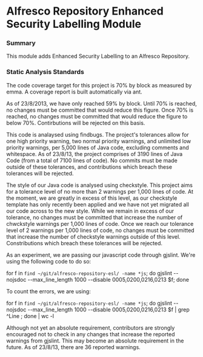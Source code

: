 Alfresco Repository Enhanced Security Labelling Module
======================================================

### Summary

This module adds Enhanced Security Labelling to an Alfresco Repository.


### Static Analysis Standards

The code coverage target for this project is 70% by block as measured by emma.  A coverage report is built automatically via ant.

As of 23/8/2013, we have only reached 59% by block.  Until 70% is reached, no changes must be committed that would reduce this figure.  Once 70% is reached, no changes must be committed that would reduce the figure to below 70%.  Contirbutions will be rejected on this basis.

This code is analaysed using findbugs.  The project's tolerances allow for one high priority warning, two normal priority warnings, and unlimited low priority warnings, per 5,000 lines of Java code, excluding comments and whitespace.  As of 23/8/13, the project comprises of 3190 lines of Java Code (from a total of 7100 lines of code).  No commits must be made outside of these tolerances, and contributions which breach these tolerances will be rejected.

The style of our Java code is analysed using checkstyle.  This project aims for a tolerance level of no more than 2 warnings per 1,000 lines of code.  At the moment, we are greatly in excess of this level, as our checkstyle template has only recently been applied and we have not yet migrated all our code across to the new style.  While we remain in excess of our tolerance, no changes must be committed that increase the number of chwckstyle warnings per 1,000 lines of code.  Once we reach our tolerance level of 2 warnings per 1,000 lines of code, no changes must be committed that increase the number of checkstyle warnings outside of this level.  Constributions which breach these tolerances will be rejected.

As an experiment, we are passing our javascript code through gjslint.  We're using the following code to do so:

for f in `find ~/git/alfresco-repository-esl/ -name *js`; do gjslint --nojsdoc --max_line_length 1000 --disable 0005,0200,0216,0213 $f; done

To count the errors, we are using:

for f in `find ~/git/alfresco-repository-esl/ -name *js`; do gjslint --nojsdoc --max_line_length 1000 --disable 0005,0200,0216,0213 $f | grep ^Line ; done | wc -l

Although not yet an absolute requirement, contributors are strongly encouraged not to check in any changes that increase the reported warnings from gjslint.  This may become an absolute requirement in the future.  As of 23/8/13, there are 36 reported warnings.